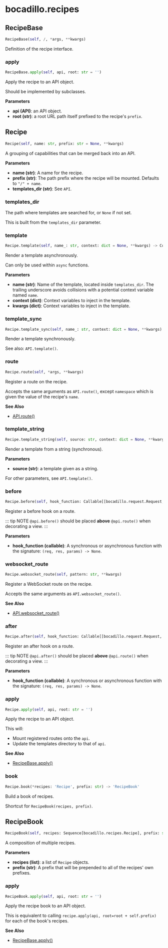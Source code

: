 # bocadillo.recipes

## RecipeBase
```python
RecipeBase(self, /, *args, **kwargs)
```
Definition of the recipe interface.
### apply
```python
RecipeBase.apply(self, api, root: str = '')
```
Apply the recipe to an API object.

Should be implemented by subclasses.

__Parameters__

- __api (API)__: an API object.
- __root (str)__: a root URL path itself prefixed to the recipe's `prefix`.

## Recipe
```python
Recipe(self, name: str, prefix: str = None, **kwargs)
```
A grouping of capabilities that can be merged back into an API.

__Parameters__


- __name (str)__:
    A name for the recipe.
- __prefix (str)__:
    The path prefix where the recipe will be mounted.
    Defaults to `"/" + name`.
- __templates_dir (str)__:
    See `API`.

### templates_dir
The path where templates are searched for, or `None` if not set.

This is built from the `templates_dir` parameter.

### template
```python
Recipe.template(self, name_: str, context: dict = None, **kwargs) -> Coroutine
```
Render a template asynchronously.

Can only be used within `async` functions.

__Parameters__


- __name (str)__:
    Name of the template, located inside `templates_dir`.
    The trailing underscore avoids collisions with a potential
    context variable named `name`.
- __context (dict)__:
    Context variables to inject in the template.
- __kwargs (dict)__:
    Context variables to inject in the template.

### template_sync
```python
Recipe.template_sync(self, name_: str, context: dict = None, **kwargs) -> str
```
Render a template synchronously.

See also: `API.template()`.

### route
```python
Recipe.route(self, *args, **kwargs)
```
Register a route on the recipe.

Accepts the same arguments as `API.route()`, except `namespace` which
is given the value of the recipe's `name`.

__See Also__

- [API.route()](./api.md#route)

### template_string
```python
Recipe.template_string(self, source: str, context: dict = None, **kwargs) -> str
```
Render a template from a string (synchronous).

__Parameters__

- __source (str)__: a template given as a string.

For other parameters, see `API.template()`.

### before
```python
Recipe.before(self, hook_function: Callable[[bocadillo.request.Request, bocadillo.response.Response, dict], Coroutine], *args, **kwargs)
```
Register a before hook on a route.

::: tip NOTE
`@api.before()` should be placed  **above** `@api.route()`
when decorating a view.
:::

__Parameters__

- __hook_function (callable)__:            A synchronous or asynchronous function with the signature:
    `(req, res, params) -> None`.

### websocket_route
```python
Recipe.websocket_route(self, pattern: str, **kwargs)
```
Register a WebSocket route on the recipe.

Accepts the same arguments as `API.websocket_route()`.

__See Also__

- [API.websocket_route()](./api.md#websocket-route)

### after
```python
Recipe.after(self, hook_function: Callable[[bocadillo.request.Request, bocadillo.response.Response, dict], Coroutine], *args, **kwargs)
```
Register an after hook on a route.

::: tip NOTE
`@api.after()` should be placed **above** `@api.route()`
when decorating a view.
:::

__Parameters__

- __hook_function (callable)__:            A synchronous or asynchronous function with the signature:
    `(req, res, params) -> None`.

### apply
```python
Recipe.apply(self, api, root: str = '')
```
Apply the recipe to an API object.

This will:

- Mount registered routes onto the `api`.
- Update the templates directory to that of `api`.

__See Also__

- [RecipeBase.apply()](#apply)

### book
```python
Recipe.book(*recipes: 'Recipe', prefix: str) -> 'RecipeBook'
```
Build a book of recipes.

Shortcut for `RecipeBook(recipes, prefix)`.

## RecipeBook
```python
RecipeBook(self, recipes: Sequence[bocadillo.recipes.Recipe], prefix: str)
```
A composition of multiple recipes.

__Parameters__

- __recipes (list)__: a list of `Recipe` objects.
- __prefix (str)__:
    A prefix that will be prepended to all of the recipes' own prefixes.

### apply
```python
RecipeBook.apply(self, api, root: str = '')
```
Apply the recipe book to an API object.

This is equivalent to calling `recipe.apply(api, root=root + self.prefix)`
for each of the book's recipes.

__See Also__

- [RecipeBase.apply()](#apply)

